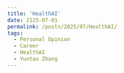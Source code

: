 ```yaml
---
title: 'HealthAI'
date: 2125-07-01
permalink: /posts/2025/07/HealthAI/
tags:
  - Personal Opinion
  - Career
  - HealthAI
  - Yuntao Zhang
---
```


